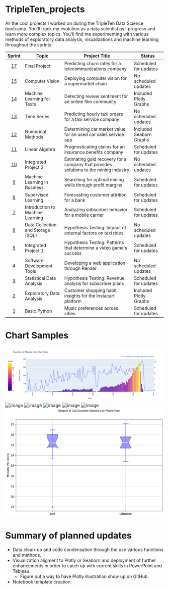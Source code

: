 # TripleTen_projects
All the cool projects I worked on during the TripleTen Data Science bootcamp. You'll track my evolution as a data scientist as I progress and learn more complex topics. You'll find me experimenting with various methods of exploratory data analysis, visualizations and machine learning throughout the sprints.

| Sprint | Topic | Project Title | Status
| :---------------: | --------------- |--------------- |---------------
| [17](<Sprint 17 - Final Project/README.md>) | Final Project | Predicting churn rates for a telecommunications company | Scheduled for updates
| [15](<Sprint 15 - Computer Vision/README.md>) | Computer Vision | Deploying computer vision for a supermarket chain | No scheduled updates
| [14](<Sprint 14 - ML for Texts/README.md>) | Machine Learning for Texts | Detecting review sentiment for an online film community | Included Plotly Graphs
| [13](<Sprint 13 - Time Series/README.md>) | Time Series | Predicting hourly taxi orders for a taxi service company | No scheduled updates
| [12](<Sprint 12 - Numerical Methods/README.md>) | Numerical Methods | Determining car market value for an used car sales service app | Included Seaborn Graphs
| [11](<Sprint 11 - Linear Algebra/README.md>) | Linear Algebra | Prognosticating claims for an insurance benefits company | Scheduled for updates
| [10](<Sprint 10 - Integrated Project 2/README.md>) | Integrated Project 2 | Estimating gold recovery for a company that provides solutions to the mining industry | No scheduled updates
| [9](<Sprint 9 - Machine Learning in Business/README.md>) | Machine Learning in Business | Searching for optimal mining wells through profit margins | Scheduled for updates
| [8](<Sprint 8 - Supervised Learning/README.md>) | Supervised Learning | Forecasting customer attrition for a bank | Scheduled for updates
| [7](<Sprint 7 - Introduction to ML/README.md>) | Introduction to Machine Learning | Analyzing subscriber behavior for a mobile carrier | Scheduled for updates
| [6](<Sprint 6 - Data Collection and Storage (SQL)/README.md>) | Data Collection and Storage (SQL) | Hypothesis Testing: Impact of external factors on taxi rides | No scheduled updates
| [5](<Sprint 5 - Integrated Project 1/README.md>) | Integrated Project 1 | Hypothesis Testing: Patterns that determine a video game's success | Scheduled for updates
| [4](<Sprint 4 - Software Development Tools/README.md>) | Software Development Tools | Developing a web application through Render | No scheduled updates
| [3](<Sprint 3 - Statistical Data Analysis/README.md>) | Statistical Data Analysis | Hypothesis Testing: Revenue analysis for subscriber plans | Scheduled for updates
| [2](<Sprint 2 - Exploratory Data Analysis (EDA)/README.md>) | Exploratory Data Analysis | Customer shopping habit insights for the Instacart platform | Included Plotly Graphs
| [1](<Sprint 1 - Working with Data in Python/README.md>) | Basic Python | Music preferences across cities | Scheduled for updates

# Chart Samples
![Alt text](<Sprint 14 - ML for Texts/images/newplot1.png>)
![image](https://github.com/mattamx/TripleTen_projects/blob/d5c9d5580743b32e3f0432b3d9916680bdd90473/Sprint%2014%20-%20ML%20for%20Texts/newplot.png)
![image](https://github.com/mattamx/TripleTen_projects/assets/107958646/a959cf5c-6000-448d-9d26-ef5d97a29aec)
![image](https://github.com/mattamx/TripleTen_projects/assets/107958646/e3e96d3a-db1d-4cd8-b6fb-173872c47a46)
![image](https://github.com/mattamx/TripleTen_projects/assets/107958646/26e4c666-ca8e-4bd3-9df3-f1a807e6cce2)
![image](https://github.com/mattamx/TripleTen_projects/blob/072529a0a571e1bbca0e75d396b3c86cb2aa51ec/Sprint%2014%20-%20ML%20for%20Texts/newplot3.png)
![Alt text](<Sprint 3 - Statistical Data Analysis/images/output4.png>) 

# Summary of planned updates
- Data clean-up and code condensation through the use various functions and methods.
- Visualization aligment to Plotly or Seaborn and deployment of further enhancements in order to catch up with current skills in PowerPoint and Tableau.
    - Figure out a way to have Plotly illustration show up on GitHub.
- Notebook template creation.